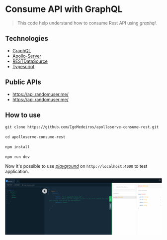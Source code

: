 # Consume API with GraphQL
> This code help understand how to consume Rest API using _graphql_.

## Technologies
- [GraphQL](https://graphql.org/)
- [Apollo-Server](https://www.apollographql.com/docs/apollo-server/)
- [RESTDataSource](https://www.apollographql.com/docs/apollo-server/data/data-sources/)
- [Typescript](https://www.typescriptlang.org/)

## Public APIs
- https://api.randomuser.me/
- https://api.randomuser.me/

## How to use
```
git clone https://github.com/IgoMedeiros/apolloserve-consume-rest.git

cd apolloserve-consume-rest

npm install

npm run dev
```

Now It's possible to use [_playground_](https://www.apollographql.com/docs/apollo-server/testing/graphql-playground/) on `http://localhost:4000` to test application.

<img src="./docs/image/playground.png">
